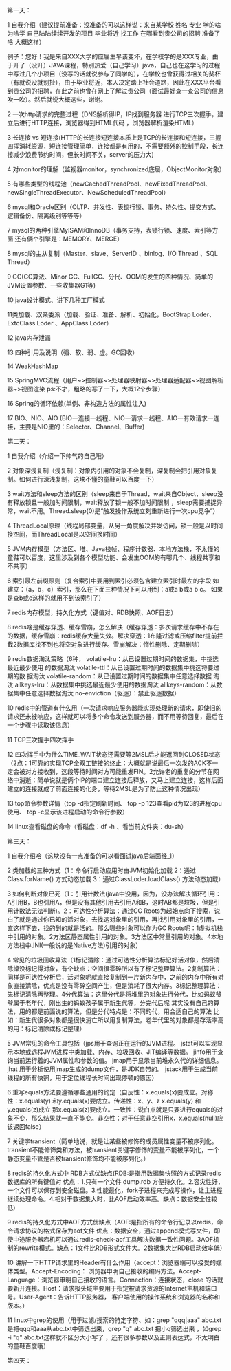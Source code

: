 第一天：

1 自我介绍（建议提前准备：没准备的可以这样说：来自某学校 姓名 专业 学的啥 为啥学 自己陆陆续续开发的项目 毕业将近 找工作 在哪看到贵公司的招聘 准备了啥 大概这样）

例子：您好！我是来自XXX大学的应届生早该变坏，在学校学的是XXX专业，由于开了（没开）JAVA课程，特别热爱（自己学习）java，自己也在这学习的过程中写过几个小项目（没写的话就说参与了同学的），在学校也曾获得过相关的奖杯（有就说没就别扯），由于毕业将近，本人决定踏上社会道路，因此在XXX平台看到贵公司的招聘，在此之前也曾在网上了解过贵公司（面试最好查一查公司的信息 吹一吹）。然后就说大概这些，谢谢。

2 一次http请求的完整过程（DNS解析得IP，IP找到服务器 进行TCP三次握手，建立后进行HTTP连接，浏览器得到HTML代码 ，浏览器解析渲染HTML）

3 长连接 vs 短连接(HTTP的长连接短连接本质上是TCP的长连接和短连接，三握四挥消耗资源，短连接管理简单，连接都是有用的，不需要额外的控制手段，长连接减少浪费节约时间，但长时间不关，server的压力大)

4 对monitor的理解（监视器monitor，synchronized底层，ObjectMonitor对象）

5 有哪些类型的线程池（newCachedThreadPool、newFixedThreadPool、newSingleThreadExecutor、NewScheduledThreadPool）

6 mysql和Oracle区别（OLTP、并发性、表锁行锁、事务、持久性、提交方式、逻辑备份、隔离级别等等等）

7 mysql的两种引擎MyISAM和InnoDB（事务支持，表锁行锁、速度、索引等方面 还有俩个引擎是：MEMORY、MERGE）

8 mysql的主从复制（Master、slave、ServerID 、binlog、I/O Thread 、SQL Thread）

9 GC(GC算法、Minor GC、FullGC、分代、OOM的发生的四种情况、简单的JVM设置参数、一些收集器G1等)

10 java设计模式、讲下几种工厂模式

11类加载、双亲委派（加载、验证、准备、解析、初始化，BootStrap Loder、ExtcClass Loder 、AppClass Loder）

12 java内存泄漏

13 四种引用及说明（强、软、弱、虚。GC回收）

14 WeakHashMap

15 SpringMVC流程（用户~>控制器~>处理器映射器~>处理器适配器~>视图解析器~>视图渲染 ps:不才，粗略的写了一下，大概12个步骤）

16 Spring的循环依赖(单例、非构造方法的属性注入)

17 BIO、NIO、AIO (BIO一连接一线程、NIO一请求一线程、AIO一有效请求一连接，主要是NIO里的：Selector、Channel、Buffer)


第二天：

1 自我介绍（介绍一下帅气的自己哦）

2 对象深浅复制（浅复制：对象内引用的对象不会复制，深复制会把引用对象复制。如何进行深浅复制，这块不懂的童鞋可以百度一下）

3 wait方法和sleep方法的区别（sleep来自于Thread，wait来自Object，sleep没有释放锁且一般加时间限制，wait释放了锁一般不加时间限制 ，sleep需要捕捉异常，wait不用。Thread.sleep(0)是“触发操作系统立刻重新进行一次cpu竞争”）

4 ThreadLocal原理（线程局部变量，从另一角度解决并发访问，锁一般是以时间换空间，而ThreadLocal是以空间换时间）

5 JVM内存模型（方法区、堆、Java栈帧、程序计数器、本地方法栈，不太懂的童鞋可以百度，这里涉及到各个模型功能、会发生OOM的有哪几个、线程共享和不共享）

6 索引最左前缀原则（复合索引中要用到索引必须包含建立索引时最左的字段 如建立：（a，b，c）索引，那么在下面三种情况下可以用到：a或a b或a b c。 如果是查b或c这样的就用不到该索引了）

7 redis内存模型，持久化方式（键值对、RDB快照、AOF日志）

8 redis啥是缓存穿透、缓存雪崩，怎么解决（缓存穿透：多次请求缓存中不存在的数据，缓存雪崩：redis缓存大量失效。解决穿透：1布隆过滤或压缩filter提前拦截2数据库找不到也将空对象进行缓存。雪崩解决：惰性删除、定期删除）

9 redis数据淘汰策略（6种，	volatile-lru：从已设置过期时间的数据集，中挑选最近最少使用 的数据淘汰
						volatile-ttl：从已设置过期时间的数据集中挑选将要过期的数 据淘汰
						volatile-random：从已设置过期时间的数据集中任意选择数据 淘汰
						allkeys-lru：从数据集中挑选最近最少使用的数据淘汰
						allkeys-random：从数据集中任意选择数据淘汰
						no-enviction（驱逐）：禁止驱逐数据）

10 redis中的管道有什么用（一次请求响应服务器能实现处理新的请求，即使旧的请求还未被响应，这样就可以将多个命令发送到服务器，而不用等待回复，最后在一个步骤中读取该信息）

11 TCP三次握手四次挥手

12 四次挥手中为什么TIME_WAIT状态还需要等2MSL后才能返回到CLOSED状态 （2点：1可靠的实现TCP全双工链接的终止：大概就是说最后一次发的ACK不一定会被对方接收到，这段等待时间对方可能重发FIN。2允许老的重复的分节在网络中消逝：简单说就是俩个IP的端口建立连接后释放，又马上建立连接，这样后面建立的连接就成了前面连接的化身，等待2MSL是为了防止这种情况出现）

13 top命令参数详情（top -d指定刷新时间、 top -p 123查看pid为123的进程cpu使用、 top -c显示该进程启动的命令行参数）

14 linux查看磁盘的命令（看磁盘：df -h 、看当前文件夹：du-sh）

第三天：

1 自我介绍哈（这块没有一点准备的可以看面试java后端面经_1）

2 类加载的三种方式（1：命令行启动应用时由JVM初始化加载 2：通过Class.forName() 方式动态加载 3：通过ClassLoder.loadClass() 方法动态加载）

3 如何判断对象已死（1：引用计数法(java中没用，因为，没办法解决循环引用：A引用B，B也引用A，但是没有其他引用去引用A和B，这时AB都是垃圾，但是引用计数法无法判断)。2：可达性分析算法：通过GC Roots为起始点向下搜索，说白了就是通过你已知的活对象，去找这对象里的引用，再找引用对象里的引用，一直这样下去，找的到的就是活的。那么哪些对象可以作为GC Roots呢：1虚拟机栈中引用的对象。2方法区静态属性引用的对象。3方法区中常量引用的对象。4本地方法栈中JNI(一般说的是Native方法)引用的对象）

4 常见的垃圾回收算法（1标记清除：通过可达性分析算法标记好活对象，然后清除掉没标记得对象，有个缺点：空间很零碎所以有了标记整理算法。2复制算法：同样是可达性分析后，活对象呢就直接复制到一片新内存中，之前的内存中所有对象直接清除，优点是没有零碎空间产生，但是消耗了很大内存。3标记整理算法：先标记清除再整理。4分代算法：这里分代是将堆里的对象进行分代，比如蚂蚁爷爷属于老年代，刚出生的蚂蚁孩子属于新生代等，分完代后呢 其实没有自己的算法，用的都是前面说的算法，但是分代特点是：不同的代，用合适自己的算法 比如：新生代很多对象都是很快消亡所以用复制算法，老年代里的对象都是存活率高的用：标记清除或标记整理）

5 JVM常见的命令工具包括（jps用于查询正在运行的JVM进程。  jstat可以实现显示本地或远程JVM进程中类加载、内存、垃圾回收、JIT编译等数据。 jinfo用于查询当前运行着的JVM属性和参数的值。  jmap用于显示当前堆永久代的详细信息。 jhat 用于分析使用jmap生成的dump文件，是JDK自带的。 jstack用于生成当前线程的所有快照，用于定位线程长时间出现停顿的原因）

6 重写equals方法要遵循哪些通用的约定（自反性：x.equals(x)要成立。对称性：x.equals(y) 和y.equals(x)要成立。传递性：x、y、z x.equals(y) 和y.equals(z)成立 那x.equals(z)要成立。一致性：说白点就是只要进行equals的对象不变，那么结果就一直不能变。非空性：对于任意非空引用x，x.equals(null)应该返回false）

7 关键字transient（简单地说，就是让某些被修饰的成员属性变量不被序列化。transient不能修饰类和方法，被transient关键字修饰的变量不能被序列化，一个静态变量不管是否被transient修饰均不能被序列化。）

8 redis的持久化方式中 RDB方式优缺点(RDB:是指用数据集快照的方式记录redis数据库的所有键值对 优点：1.只有一个文件 dump.rdb 方便持久化。2.容灾性好，一个文件可以保存到安全磁盘。3.性能最化，fork子进程来完成写操作，让主进程继续处理命令。4.相对于数据集大时，比AOF启动效率高。缺点：数据安全性较低)

9 redis的持久化方式中AOF方式优缺点（AOF:是指所有的命令行记录以redis，命令请求协议的格式保存为aof文件 优点：数据安全，通过append模式写文件，即使中途服务器宕机可以通过redis-check-aof工具解决数据一致性问题。3AOF机制的rewrite模式。缺点：1文件比RDB形式文件大。2数据集大比RDB启动效率低）

10 讲解一下HTTP请求里的Header有什么作用（accept：浏览器端可以接受的媒体类型。Accept-Encoding： 浏览器申明自己接收的编码方法。Accept-Language：浏览器申明自己接收的语言。Connection：连接状态，close 的话就要新开连接。Host：请求报头域主要用于指定被请求资源的Internet主机和端口号。User-Agent：告诉HTTP服务器， 客户端使用的操作系统和浏览器的名称和版本。）

11 linux中grep的使用（用于过滤/搜索的特定字符、如：grep "qqq\|aaa" abc.txt  是把qqq和aaa从abc.txt中筛选出来，grep "q" abc.txt 把小q筛选出来 ，如grep -i "q" abc.txt这样就不区分大小写了 ，还有很多参数以及正则表达式，不太明白的童鞋百度哦）

第四天：